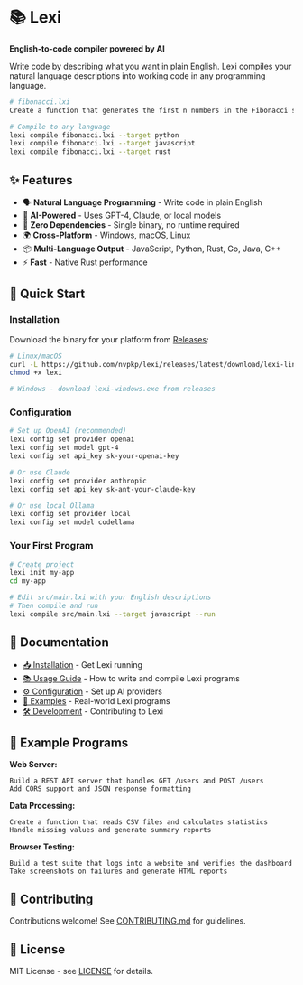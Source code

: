 # 📚 Lexi

**English-to-code compiler powered by AI**

Write code by describing what you want in plain English. Lexi compiles your natural language descriptions into working code in any programming language.

```bash
# fibonacci.lxi
Create a function that generates the first n numbers in the Fibonacci sequence

# Compile to any language
lexi compile fibonacci.lxi --target python
lexi compile fibonacci.lxi --target javascript  
lexi compile fibonacci.lxi --target rust
```

## ✨ Features

- 🗣️ **Natural Language Programming** - Write code in plain English
- 🤖 **AI-Powered** - Uses GPT-4, Claude, or local models
- 🚀 **Zero Dependencies** - Single binary, no runtime required
- 🌍 **Cross-Platform** - Windows, macOS, Linux
- 📦 **Multi-Language Output** - JavaScript, Python, Rust, Go, Java, C++
- ⚡ **Fast** - Native Rust performance

## 🚀 Quick Start

### Installation

Download the binary for your platform from [Releases](https://github.com/nvpkp/lexi/releases):

```bash
# Linux/macOS
curl -L https://github.com/nvpkp/lexi/releases/latest/download/lexi-linux -o lexi
chmod +x lexi

# Windows - download lexi-windows.exe from releases
```

### Configuration

```bash
# Set up OpenAI (recommended)
lexi config set provider openai
lexi config set model gpt-4
lexi config set api_key sk-your-openai-key

# Or use Claude
lexi config set provider anthropic
lexi config set api_key sk-ant-your-claude-key

# Or use local Ollama
lexi config set provider local
lexi config set model codellama
```

### Your First Program

```bash
# Create project
lexi init my-app
cd my-app

# Edit src/main.lxi with your English descriptions
# Then compile and run
lexi compile src/main.lxi --target javascript --run
```

## 📖 Documentation

- [📥 Installation](docs/installation.md) - Get Lexi running
- [📚 Usage Guide](docs/usage.md) - How to write and compile Lexi programs  
- [⚙️ Configuration](docs/configuration.md) - Set up AI providers
- [🎯 Examples](docs/examples.md) - Real-world Lexi programs
- [🛠️ Development](docs/development.md) - Contributing to Lexi

## 🎯 Example Programs

**Web Server:**
```
Build a REST API server that handles GET /users and POST /users
Add CORS support and JSON response formatting
```

**Data Processing:**
```
Create a function that reads CSV files and calculates statistics
Handle missing values and generate summary reports
```

**Browser Testing:**
```
Build a test suite that logs into a website and verifies the dashboard
Take screenshots on failures and generate HTML reports
```

## 🤝 Contributing

Contributions welcome! See [CONTRIBUTING.md](CONTRIBUTING.md) for guidelines.

## 📄 License

MIT License - see [LICENSE](LICENSE) for details.
